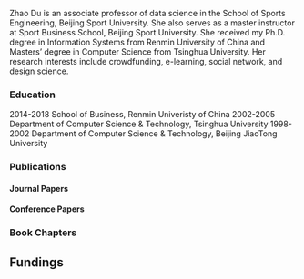 Zhao Du is an associate professor of data science in the School of Sports Engineering, Beijing Sport University. She also serves as a master instructor at Sport Business School, Beijing Sport University. She received my Ph.D. degree in Information Systems from Renmin University of China and Masters’ degree in Computer Science from Tsinghua University. Her research interests include crowdfunding, e-learning, social network, and design science.


### Education
2014-2018 School of Business, Renmin Univeristy of China
2002-2005 Department of Computer Science & Technology, Tsinghua University
1998-2002 Department of Computer Science & Technology, Beijing JiaoTong University

### Publications

#### Journal Papers


#### Conference Papers


### Book Chapters


## Fundings

